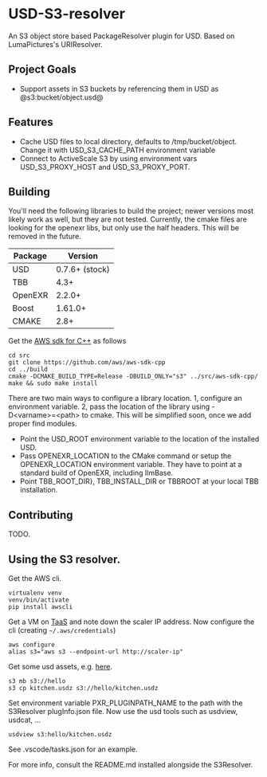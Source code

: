 # USD-S3-resolver
An S3 object store based PackageResolver plugin for USD. Based on LumaPictures's URIResolver.

## Project Goals
* Support assets in S3 buckets by referencing them in USD as @s3:bucket/object.usd@

## Features
* Cache USD files to local directory, defaults to /tmp/bucket/object. Change it with USD_S3_CACHE_PATH environment variable
* Connect to ActiveScale S3 by using environment vars USD_S3_PROXY_HOST and USD_S3_PROXY_PORT.

## Building

You'll need the following libraries to build the project; newer versions most likely work as well, but they are not tested. Currently, the cmake files are looking for the openexr libs, but only use the half headers. This will be removed in the future.

| Package           | Version        |
| ----------------- | -------------- |
| USD               | 0.7.6+ (stock) |
| TBB               | 4.3+           |
| OpenEXR           | 2.2.0+         |
| Boost             | 1.61.0+        |
| CMAKE             | 2.8+           |

Get the [AWS sdk for C++](https://github.com/aws/aws-sdk-cpp) as follows
```
cd src
git clone https://github.com/aws/aws-sdk-cpp
cd ../build
cmake -DCMAKE_BUILD_TYPE=Release -DBUILD_ONLY="s3" ../src/aws-sdk-cpp/
make && sudo make install
```

There are two main ways to configure a library location. 1, configure an environment variable. 2, pass the location of the library using -D\<varname\>=\<path\> to cmake. This will be simplified soon, once we add proper find modules.

* Point the USD\_ROOT environment variable to the location of the installed USD.
* Pass OPENEXR\_LOCATION to the CMake command or setup the OPENEXR\_LOCATION environment variable. They have to point at a standard build of OpenEXR, including IlmBase.
* Point TBB\_ROOT\_DIR}, TBB\_INSTALL\_DIR or TBBROOT at your local TBB installation.

## Contributing
TODO.

## Using the S3 resolver.
Get the AWS cli.
```
virtualenv venv
venv/bin/activate
pip install awscli
```
Get a VM on [TaaS](https://lvtaas.amplidata.com) and note down the scaler IP address.
Now configure the cli (creating `~/.aws/credentials`)
```
aws configure
alias s3="aws s3 --endpoint-url http://scaler-ip"
```
Get some usd assets, e.g. [here](http://graphics.pixar.com/usd/downloads.html).
```
s3 mb s3://hello
s3 cp kitchen.usdz s3://hello/kitchen.usdz
```
Set environment variable PXR_PLUGINPATH_NAME to the path with the S3Resolver plugInfo.json file.
Now use the usd tools such as usdview, usdcat, ...
```
usdview s3:hello/kitchen.usdz
```
See .vscode/tasks.json for an example.

For more info, consult the README.md installed alongside the S3Resolver.
